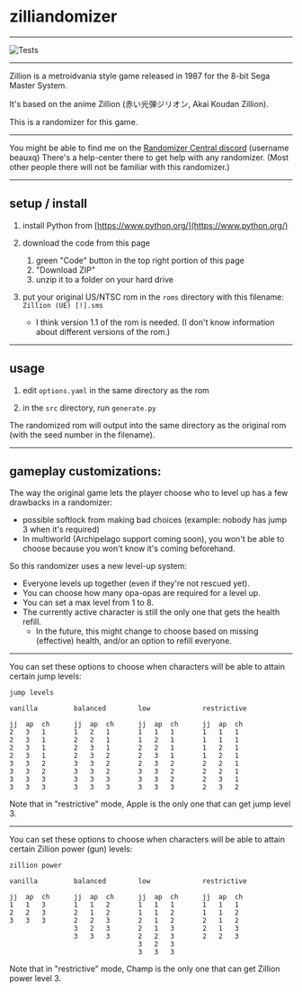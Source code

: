 # zilliandomizer
--------------

![Tests](https://github.com/beauxq/zilliandomizer/actions/workflows/tests.yml/badge.svg)

---

Zillion is a metroidvania style game released in 1987 for the 8-bit Sega Master System.

It's based on the anime Zillion (赤い光弾ジリオン, Akai Koudan Zillion).

This is a randomizer for this game.

---

You might be able to find me on the [Randomizer Central discord](https://discord.gg/QeP4wQQBdp) (username beauxq) There's a help-center there to get help with any randomizer. (Most other people there will not be familiar with this randomizer.)

---

## setup / install

1. install Python from [https://www.python.org/](https://www.python.org/)

2. download the code from this page
   1. green "Code" button in the top right portion of this page
   2. "Download ZIP"
   3. unzip it to a folder on your hard drive

3. put your original US/NTSC rom in the `roms` directory with this filename: `Zillion (UE) [!].sms`
   - I think version 1.1 of the rom is needed. (I don't know information about different versions of the rom.)
---

## usage

1. edit `options.yaml` in the same directory as the rom

2. in the `src` directory, run `generate.py`

The randomized rom will output into the same directory as the original rom (with the seed number in the filename).

---

## gameplay customizations:

The way the original game lets the player choose who to level up has a few drawbacks in a randomizer:
 - possible softlock from making bad choices (example: nobody has jump 3 when it's required)
 - In multiworld (Archipelago support coming soon), you won't be able to choose because you won't know it's coming beforehand.

So this randomizer uses a new level-up system:
 - Everyone levels up together (even if they're not rescued yet).
 - You can choose how many opa-opas are required for a level up.
 - You can set a max level from 1 to 8.
 - The currently active character is still the only one that gets the health refill.
   - In the future, this might change to choose based on missing (effective) health, and/or an option to refill everyone.

---

You can set these options to choose when characters will be able to attain certain jump levels:

```
jump levels

vanilla         balanced        low             restrictive

jj  ap  ch      jj  ap  ch      jj  ap  ch      jj  ap  ch
2   3   1       1   2   1       1   1   1       1   1   1
2   3   1       2   2   1       1   2   1       1   1   1
2   3   1       2   3   1       2   2   1       1   2   1
2   3   1       2   3   2       2   3   1       1   2   1
3   3   2       3   3   2       2   3   2       2   2   1
3   3   2       3   3   2       3   3   2       2   2   1
3   3   3       3   3   3       3   3   2       2   3   1
3   3   3       3   3   3       3   3   3       2   3   2
```

Note that in "restrictive" mode, Apple is the only one that can get jump level 3.

---

You can set these options to choose when characters will be able to attain certain Zillion power (gun) levels:

```
zillion power

vanilla         balanced        low             restrictive

jj  ap  ch      jj  ap  ch      jj  ap  ch      jj  ap  ch
1   1   3       1   1   2       1   1   1       1   1   1
2   2   3       2   1   2       1   1   2       1   1   2
3   3   3       2   2   3       2   1   2       2   1   2
                3   2   3       2   1   3       2   1   3
                3   3   3       2   2   3       2   2   3
                                3   2   3
                                3   3   3
```

Note that in "restrictive" mode, Champ is the only one that can get Zillion power level 3.
